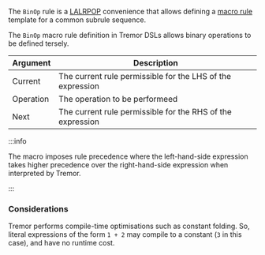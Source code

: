 The `BinOp` rule is a [LALRPOP](http://lalrpop.github.io/lalrpop/) convenience that allows defining a [macro rule](http://lalrpop.github.io/lalrpop/tutorial/006_macros.html) template for a common subrule sequence.

The `BinOp` macro rule definition in Tremor DSLs allows binary operations to be defined tersely.

|Argument|Description|
|---|---|
|Current|The current rule permissible for the LHS of the expression|
|Operation|The operation to be performeed|
|Next|The current rule permissible for the RHS of the expression|

:::info

The macro imposes rule precedence where the left-hand-side expression takes
higher precedence over the right-hand-side expression when interpreted
by Tremor.

:::

### Considerations

Tremor performs compile-time optimisations such as constant folding. So, literal expressions
of the form `1 + 2` may compile to a constant (`3` in this case), and have no runtime cost.


